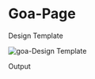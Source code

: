 # Goa-Page
Design Template 








![goa-Design Template](https://github.com/ra-ghava/Goa-Page/assets/146189602/8ca5bd87-19dd-4275-884d-416d3ccd81e7)








Output
